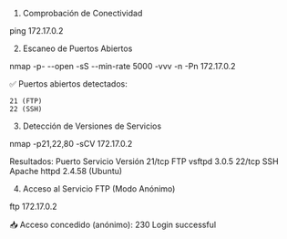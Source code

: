 1. Comprobación de Conectividad

ping 172.17.0.2

2. Escaneo de Puertos Abiertos

nmap -p- --open -sS --min-rate 5000 -vvv -n -Pn 172.17.0.2

✅ Puertos abiertos detectados:

    21 (FTP)
    22 (SSH)

3. Detección de Versiones de Servicios

nmap -p21,22,80 -sCV 172.17.0.2

Resultados:
Puerto 	Servicio 	Versión
21/tcp 	FTP 	vsftpd 3.0.5
22/tcp 	SSH 	Apache httpd 2.4.58 (Ubuntu)

4. Acceso al Servicio FTP (Modo Anónimo)

ftp 172.17.0.2

📥 Acceso concedido (anónimo): 230 Login successful


